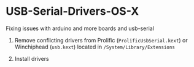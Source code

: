 # USB-Serial-Drivers-OS-X

Fixing issues with arduino and more boards and usb-serial

1) Remove conflicting drivers from Prolific (`ProlificUsbSerial.kext`) or Winchiphead (`usb.kext`) located in `/System/Library/Extensions`

2) Install drivers
